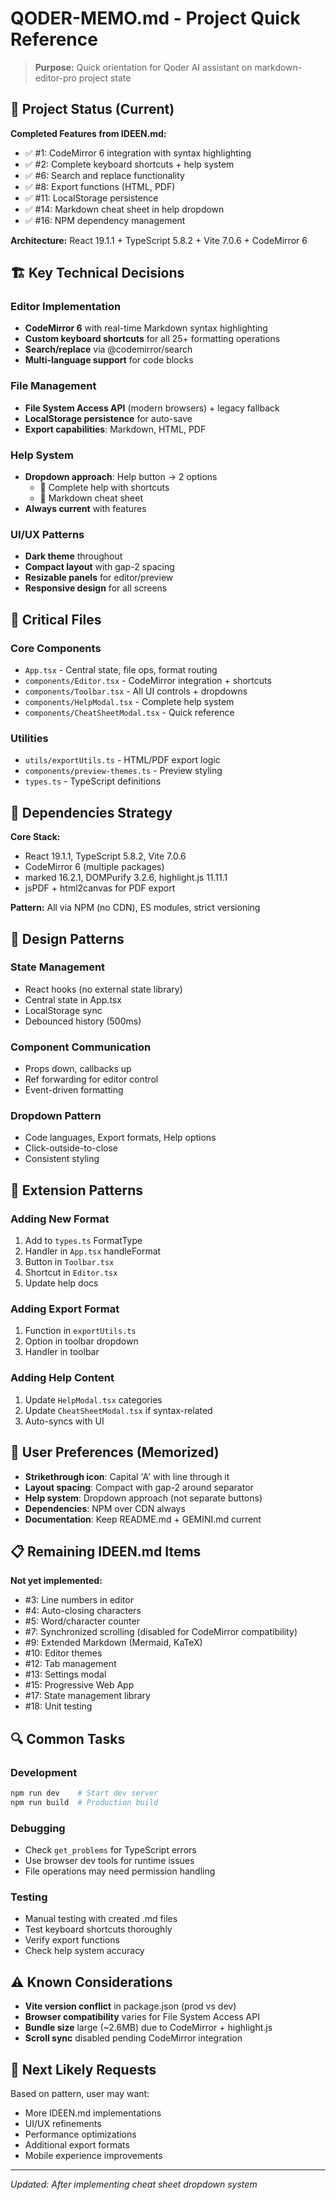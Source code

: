 # QODER-MEMO.md - Project Quick Reference

> **Purpose:** Quick orientation for Qoder AI assistant on markdown-editor-pro project state

## 🎯 Project Status (Current)

**Completed Features from IDEEN.md:**
- ✅ #1: CodeMirror 6 integration with syntax highlighting
- ✅ #2: Complete keyboard shortcuts + help system
- ✅ #6: Search and replace functionality
- ✅ #8: Export functions (HTML, PDF)
- ✅ #11: LocalStorage persistence
- ✅ #14: Markdown cheat sheet in help dropdown
- ✅ #16: NPM dependency management

**Architecture:** React 19.1.1 + TypeScript 5.8.2 + Vite 7.0.6 + CodeMirror 6

## 🏗️ Key Technical Decisions

### Editor Implementation
- **CodeMirror 6** with real-time Markdown syntax highlighting
- **Custom keyboard shortcuts** for all 25+ formatting operations
- **Search/replace** via @codemirror/search
- **Multi-language support** for code blocks

### File Management
- **File System Access API** (modern browsers) + legacy fallback
- **LocalStorage persistence** for auto-save
- **Export capabilities**: Markdown, HTML, PDF

### Help System
- **Dropdown approach**: Help button → 2 options
  - 📖 Complete help with shortcuts
  - 📝 Markdown cheat sheet
- **Always current** with features

### UI/UX Patterns
- **Dark theme** throughout
- **Compact layout** with gap-2 spacing
- **Resizable panels** for editor/preview
- **Responsive design** for all screens

## 📁 Critical Files

### Core Components
- `App.tsx` - Central state, file ops, format routing
- `components/Editor.tsx` - CodeMirror integration + shortcuts
- `components/Toolbar.tsx` - All UI controls + dropdowns
- `components/HelpModal.tsx` - Complete help system
- `components/CheatSheetModal.tsx` - Quick reference

### Utilities
- `utils/exportUtils.ts` - HTML/PDF export logic
- `components/preview-themes.ts` - Preview styling
- `types.ts` - TypeScript definitions

## 🔧 Dependencies Strategy

**Core Stack:**
- React 19.1.1, TypeScript 5.8.2, Vite 7.0.6
- CodeMirror 6 (multiple packages)
- marked 16.2.1, DOMPurify 3.2.6, highlight.js 11.11.1
- jsPDF + html2canvas for PDF export

**Pattern:** All via NPM (no CDN), ES modules, strict versioning

## 🎨 Design Patterns

### State Management
- React hooks (no external state library)
- Central state in App.tsx
- LocalStorage sync
- Debounced history (500ms)

### Component Communication
- Props down, callbacks up
- Ref forwarding for editor control
- Event-driven formatting

### Dropdown Pattern
- Code languages, Export formats, Help options
- Click-outside-to-close
- Consistent styling

## 🚀 Extension Patterns

### Adding New Format
1. Add to `types.ts` FormatType
2. Handler in `App.tsx` handleFormat
3. Button in `Toolbar.tsx`
4. Shortcut in `Editor.tsx`
5. Update help docs

### Adding Export Format
1. Function in `exportUtils.ts`
2. Option in toolbar dropdown
3. Handler in toolbar

### Adding Help Content
1. Update `HelpModal.tsx` categories
2. Update `CheatSheetModal.tsx` if syntax-related
3. Auto-syncs with UI

## 🎯 User Preferences (Memorized)

- **Strikethrough icon**: Capital 'A' with line through it
- **Layout spacing**: Compact with gap-2 around separator
- **Help system**: Dropdown approach (not separate buttons)
- **Dependencies**: NPM over CDN always
- **Documentation**: Keep README.md + GEMINI.md current

## 📋 Remaining IDEEN.md Items

**Not yet implemented:**
- #3: Line numbers in editor
- #4: Auto-closing characters
- #5: Word/character counter
- #7: Synchronized scrolling (disabled for CodeMirror compatibility)
- #9: Extended Markdown (Mermaid, KaTeX)
- #10: Editor themes
- #12: Tab management
- #13: Settings modal
- #15: Progressive Web App
- #17: State management library
- #18: Unit testing

## 🔍 Common Tasks

### Development
```bash
npm run dev    # Start dev server
npm run build  # Production build
```

### Debugging
- Check `get_problems` for TypeScript errors
- Use browser dev tools for runtime issues
- File operations may need permission handling

### Testing
- Manual testing with created .md files
- Test keyboard shortcuts thoroughly
- Verify export functions
- Check help system accuracy

## ⚠️ Known Considerations

- **Vite version conflict** in package.json (prod vs dev)
- **Browser compatibility** varies for File System Access API
- **Bundle size** large (~2.6MB) due to CodeMirror + highlight.js
- **Scroll sync** disabled pending CodeMirror integration

## 🎯 Next Likely Requests

Based on pattern, user may want:
- More IDEEN.md implementations
- UI/UX refinements
- Performance optimizations
- Additional export formats
- Mobile experience improvements

---
*Updated: After implementing cheat sheet dropdown system*